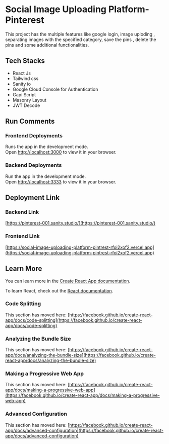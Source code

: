 # Social Image Uploading Platform- Pinterest

This project has the multiple features like google login, image uploding , separating images with the specified category, save the pins , delete the pins and some additional functionalities.

## Tech Stacks

 * React Js
 * Tailwind css
 * Sanity io
 * Google Cloud Console for Authentication
 * Gapi Script
 * Masonry Layout
 * JWT Decode

## Run Comments
### Frontend Deployments

Runs the app in the development mode.\
Open [http://localhost:3000](http://localhost:3000) to view it in your browser.

### Backend Deployments

Run the app in the development mode.\
Open [http://localhost:3333](http://localhost:3333) to view it in your browser.

## Deployment Link

### Backend Link
[https://pinterest-001.sanity.studio/](https://pinterest-001.sanity.studio/)

### Frontend Link
[https://social-image-uploading-platform-pintrest-rfoi2xof2.vercel.app](https://social-image-uploading-platform-pintrest-rfoi2xof2.vercel.app)


## Learn More

You can learn more in the [Create React App documentation](https://facebook.github.io/create-react-app/docs/getting-started).

To learn React, check out the [React documentation](https://reactjs.org/).

### Code Splitting

This section has moved here: [https://facebook.github.io/create-react-app/docs/code-splitting](https://facebook.github.io/create-react-app/docs/code-splitting)

### Analyzing the Bundle Size

This section has moved here: [https://facebook.github.io/create-react-app/docs/analyzing-the-bundle-size](https://facebook.github.io/create-react-app/docs/analyzing-the-bundle-size)

### Making a Progressive Web App

This section has moved here: [https://facebook.github.io/create-react-app/docs/making-a-progressive-web-app](https://facebook.github.io/create-react-app/docs/making-a-progressive-web-app)

### Advanced Configuration

This section has moved here: [https://facebook.github.io/create-react-app/docs/advanced-configuration](https://facebook.github.io/create-react-app/docs/advanced-configuration)
